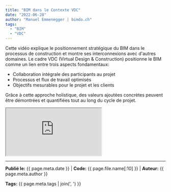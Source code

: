 ```yaml
---
title: "BIM dans le Contexte VDC"
date: "2022-06-28"
author: "Manuel Emmenegger | bimdo.ch"
tags:
  - "BIM"
  - "VDC"
---
```


Cette vidéo explique le positionnement stratégique du BIM dans le processus de construction et montre ses interconnexions avec d'autres domaines. Le cadre VDC (Virtual Design & Construction) positionne le BIM comme un lien entre trois aspects fondamentaux:

- Collaboration intégrale des participants au projet
- Processus et flux de travail optimisés
- Objectifs mesurables pour le projet et les clients

Grâce à cette approche holistique, des valeurs ajoutées concrètes peuvent être démontrées et quantifiées tout au long du cycle de projet.

<div class="video-container">
  <iframe src="https://www.youtube.com/embed/cgiI8TBw9H0?si=NWXfqKQGowqPxPVR" 
          allowfullscreen>
  </iframe>
</div>

---
**Publié le:** {{ page.meta.date }} | **Code:** {{ page.file.name[:10] }}  | **Auteur:** {{ page.meta.author }}

**Tags:** {{ page.meta.tags | join(', ') }} 